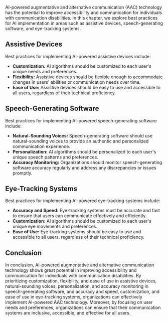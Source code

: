 
AI-powered augmentative and alternative communication (AAC) technology has the potential to improve accessibility and communication for individuals with communication disabilities. In this chapter, we explore best practices for AI implementation in areas such as assistive devices, speech-generating software, and eye-tracking systems.

Assistive Devices
-----------------

Best practices for implementing AI-powered assistive devices include:

* **Customization:** AI algorithms should be customized to each user's unique needs and preferences.
* **Flexibility:** Assistive devices should be flexible enough to accommodate changes in users' abilities or communication needs over time.
* **Ease of Use:** Assistive devices should be easy to use and accessible to all users, regardless of their technical proficiency.

Speech-Generating Software
--------------------------

Best practices for implementing AI-powered speech-generating software include:

* **Natural-Sounding Voices:** Speech-generating software should use natural-sounding voices to provide an authentic and personalized communication experience.
* **Personalization:** AI algorithms should be personalized to each user's unique speech patterns and preferences.
* **Accuracy Monitoring:** Organizations should monitor speech-generating software accuracy regularly and address any discrepancies or issues promptly.

Eye-Tracking Systems
--------------------

Best practices for implementing AI-powered eye-tracking systems include:

* **Accuracy and Speed:** Eye-tracking systems must be accurate and fast to ensure that users can communicate effectively and efficiently.
* **Customization:** AI algorithms should be customized to each user's unique eye movements and preferences.
* **Ease of Use:** Eye-tracking systems should be easy to use and accessible to all users, regardless of their technical proficiency.

Conclusion
----------

In conclusion, AI-powered augmentative and alternative communication technology shows great potential in improving accessibility and communication for individuals with communication disabilities. By prioritizing customization, flexibility, and ease of use in assistive devices, natural-sounding voices, personalization, and accuracy monitoring in speech-generating software, and accuracy and speed, customization, and ease of use in eye-tracking systems, organizations can effectively implement AI-powered AAC technology. Moreover, by focusing on user needs and preferences, organizations can ensure that their communication systems are inclusive, accessible, and effective for all users.
